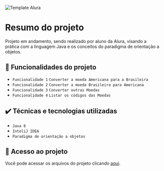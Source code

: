 ![Template Alura](https://github.com/gui-lirasilva/Edige-POO/blob/master/Template/Thumbnails%20GitHub.png?raw=true)


# Resumo do projeto
Projeto em andamento, sendo realizado por aluno da Alura, visando a prática com a linguagem Java e os conceitos do paradigma de orientação a objetos.

## 🔨 Funcionalidades do projeto

- `Funcionalidade 1` `Converter a moeda Americana para a Brasileira`
- `Funcionalidade 2` `Converter a moeda Brasileira para Americana`
- `Funcionalidade 3` `Converter outras Moedas`
- `Funcionalidade 4` `Listar os códigos das Moedas`

## ✔️ Técnicas e tecnologias utilizadas

- ``Java 8``
- ``InteliJ IDEA``
- ``Paradigma de orientação a objetos``

## 📁 Acesso ao projeto
Você pode acessar os arquivos do projeto clicando [aqui](https://github.com/jguimaraestsys/conversormoedas).
